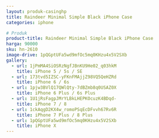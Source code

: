 ```yaml
---
layout: produk-casinghp
title: Raindeer Minimal Simple Black iPhone Case
categories: iphone

# Produk
product-title: Raindeer Minimal Simple Black iPhone Case
harga: 90000
sku: hn-2610
image-drive: 1pQGptUFa5wd9mfOc5mq0KHzu4x5V2SXb
gallery:
  - url: 1jPmMA4SiOSRzNgfJBnKU9He02_q03hkM
    title: iPhone 5 / 5s / SE
  - url: 173tvd5IZSC-yFKnFMAjjZ98VQ5QeHZRd
    title: iPhone 6 / 6s
  - url: 1pjw3BVlQ17QWlQty-7dBZmb8q0USAZ0X
    title: iPhone 6 Plus / 6s Plus
  - url: 1U1jRsFagpJMrYLBkLHEPKOcuzK4BDqd-
    title: iPhone 7 / 8
  - url: 1ckAqgD2KX4w_romoPSqEcDFvvh67Rv6R
    title: iPhone 7 Plus / 8 Plus
  - url: 1pQGptUFa5wd9mfOc5mq0KHzu4x5V2SXb
    title: iPhone X
---
```

